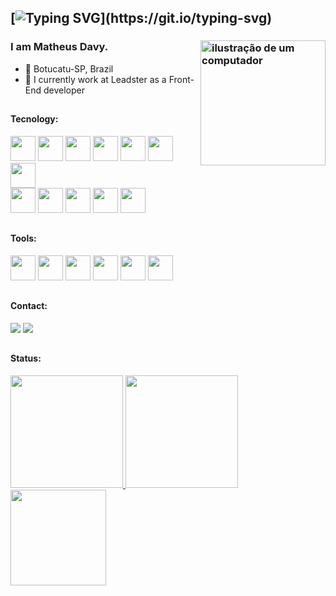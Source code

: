 <link rel="stylesheet" href="https://cdn.jsdelivr.net/gh/devicons/devicon@v2.15.1/devicon.min.css">

## [![Typing SVG](https://readme-typing-svg.herokuapp.com/?lines=You´re+Welcome!)](https://git.io/typing-svg)

### I am Matheus Davy. <img src="https://raw.githubusercontent.com/MicaelliMedeiros/micaellimedeiros/master/image/computer-illustration.png" alt="ilustração de um computador" min-width="200px" max-width="200px" width="200px" align="right">

- 🔰 Botucatu-SP, Brazil
- 🏦 I currently work at Leadster as a Front-End developer

##

#### Tecnology:

<div>
  <img src="https://skillicons.dev/icons?i=html" width='40' height='40'/>
  <img src="https://skillicons.dev/icons?i=css" width='40' height='40'/>
  <img src="https://skillicons.dev/icons?i=sass" width='40' height='40'/>
  <img src="https://skillicons.dev/icons?i=js" width='40' height='40'/>
  <img src="https://skillicons.dev/icons?i=ts" width='40' height='40'/>
  <img src="https://skillicons.dev/icons?i=react" width='40' height='40'/>
  <img src="https://skillicons.dev/icons?i=next" width='40' height='40'/>
  <br />
  <img src="https://i.postimg.cc/zBfCqdPJ/npm.png" width='40' height='40'/>
  <img src="https://skillicons.dev/icons?i=nodejs" width='40' height='40'/>
  <img src="https://skillicons.dev/icons?i=mysql" width='40' height='40'/>
  <img src="https://skillicons.dev/icons?i=mongodb" width='40' height='40'/>
  <img src="https://skillicons.dev/icons?i=docker" width='40' height='40'/>
</div>

##

#### Tools:

<div>
  <img src="https://skillicons.dev/icons?i=vscode" width='40' height='40'/>
  <img src="https://i.postimg.cc/MHch4m7T/insomnia.png" width='40' height='40'/>
  <img src="https://i.postimg.cc/QNyBTNVk/postman.png" width='40' height='40'/>
  <img src="https://skillicons.dev/icons?i=git" width='40' height='40'/>
  <img src="https://skillicons.dev/icons?i=figma" width='40' height='40'/>
  <img src="https://skillicons.dev/icons?i=ps" width='40' height='40'/>
</div>

##

#### Contact:

<div display="flex"> 
   <a href="https://www.instagram.com/matheus.davy/" target="_blank"><img src="https://img.shields.io/badge/-Instagram-%23E4405F?style=for-the-badge&logo=instagram&logoColor=white" target="_blank"></a>
   <a href="https://www.linkedin.com/in/matheus-davys/" target="_blank"><img src="https://img.shields.io/badge/LinkedIn-0077B5?style=for-the-badge&logo=linkedin&logoColor=white" target="_blank"></a>
</div>

##

#### Status:

<div>
<a href="https://github.com/israelltulio">
<img loading="lazy" height="180em" src="https://github-readme-stats.vercel.app/api/top-langs/?username=MatheusDavy&layout=compact&langs_count=7&theme=radical"/>
<img loading="lazy" height="180em" src="https://github-readme-stats.vercel.app/api/?username=MatheusDavy&show_icons=true&include_all_commits=true&theme=radical"/>
<img loading="lazy" height="153em" src="http://github-readme-streak-stats.herokuapp.com/?user=MatheusDavy&amp;theme=radical">
</a>
</div>

